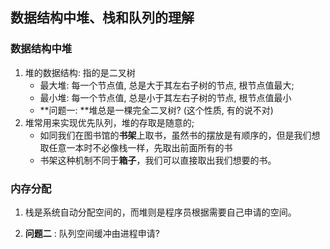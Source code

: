 ## 数据结构中堆、栈和队列的理解

### 数据结构中堆

1. 堆的数据结构: 指的是二叉树
   + 最大堆: 每一个节点值, 总是大于其左右子树的节点, 根节点值最大;
   + 最小堆: 每一个节点值, 总是小于其左右子树的节点, 根节点值最小
   + **问题一: **堆总是一棵完全二叉树? (这个性质, 有的说不对)
2. 堆常用来实现优先队列，堆的存取是随意的;
   + 如同我们在图书馆的**书架**上取书，虽然书的摆放是有顺序的，但是我们想取任意一本时不必像栈一样，先取出前面所有的书
   + 书架这种机制不同于**箱子**，我们可以直接取出我们想要的书。

### 内存分配

1. 栈是系统自动分配空间的，而堆则是程序员根据需要自己申请的空间。

2. **问题二** : 队列空间缓冲由进程申请?

   